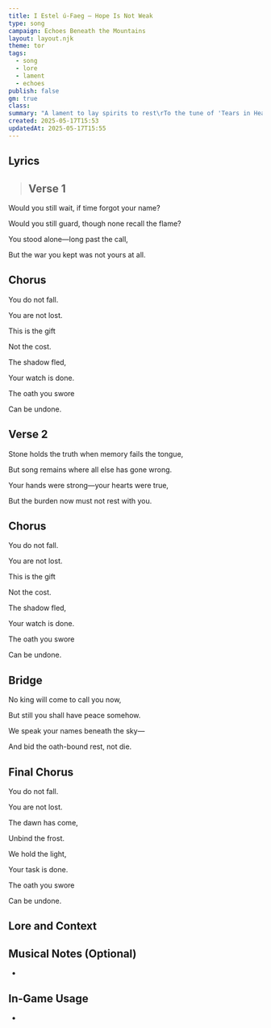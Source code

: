 ```yaml
---
title: I Estel ú-Faeg – Hope Is Not Weak
type: song
campaign: Echoes Beneath the Mountains
layout: layout.njk
theme: tor
tags:
  - song
  - lore
  - lament
  - echoes
publish: false
gm: true
class:
summary: "A lament to lay spirits to rest\rTo the tune of 'Tears in Heaven' by Eric Clapton"
created: 2025-05-17T15:53
updatedAt: 2025-05-17T15:55
---
```


## Lyrics

> ## Verse 1

Would you still wait, if time forgot your name?

Would you still guard, though none recall the flame?

You stood alone—long past the call,

But the war you kept was not yours at all.

## Chorus

You do not fall.

You are not lost.

This is the gift

Not the cost.

The shadow fled,

Your watch is done.

The oath you swore

Can be undone.

## Verse 2

Stone holds the truth when memory fails the tongue,

But song remains where all else has gone wrong.

Your hands were strong—your hearts were true,

But the burden now must not rest with you.

## Chorus

You do not fall.

You are not lost.

This is the gift

Not the cost.

The shadow fled,

Your watch is done.

The oath you swore

Can be undone.

## Bridge

No king will come to call you now,

But still you shall have peace somehow.

We speak your names beneath the sky—

And bid the oath-bound rest, not die.

## Final Chorus

You do not fall.

You are not lost.

The dawn has come,

Unbind the frost.

We hold the light,

Your task is done.

The oath you swore

Can be undone.

## Lore and Context



## Musical Notes (Optional)

- 

## In-Game Usage

- 



